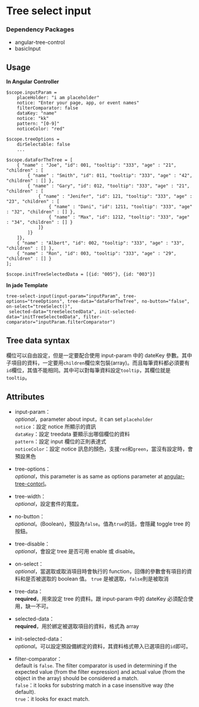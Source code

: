 # Tree select input
### Dependency Packages
* angular-tree-control
* basicInput

## Usage
**In Angular Controller**

	$scope.inputParam =
		placeHolder: "i am placeholder"
      	notice: "Enter your page, app, or event names"
		filterComparator: false
		dataKey: "name"
		notice: "kk"
		pattern: "[0-9]"
		noticeColor: "red"

	$scope.treeOptions =
		dirSelectable: false
		...

	$scope.dataForTheTree = [
	    { "name" : "Joe", "id": 001, "tooltip": "333", "age" : "21", "children" : [
	        { "name" : "Smith", "id": 011, "tooltip": "333", "age" : "42", "children" : [] },
	        { "name" : "Gary", "id": 012, "tooltip": "333", "age" : "21", "children" : [
	            { "name" : "Jenifer", "id": 121, "tooltip": "333", "age" : "23", "children" : [
	                { "name" : "Dani", "id": 1211, "tooltip": "333", "age" : "32", "children" : [] },
	                { "name" : "Max", "id": 1212, "tooltip": "333", "age" : "34", "children" : [] }
	            ]}
	        ]}
	    ]},
	    { "name" : "Albert", "id": 002, "tooltip": "333", "age" : "33", "children" : [] },
	    { "name" : "Ron", "id": 003, "tooltip": "333", "age" : "29", "children" : [] }
	];
	
	$scope.initTreeSelectedData = [{id: "005"}, {id: "003"}]

**In jade Template**

	tree-select-input(input-param="inputParam", tree-options="treeOptions", tree-data="dataForTheTree", no-button="false", on-select="treeSelect()",
	 selected-data="treeSelectedData", init-selected-data="initTreeSelectedData", filter-comparator="inputParam.filterComparator")

## Tree data syntax
欄位可以自由設定，但是一定要配合使用 input-param 中的 dateKey 參數。其中子項目的資料，一定要用`children`欄位來包裝(array)。而且每筆資料都必須要有`id`欄位，其值不能相同。其中可以對每筆資料設定`tooltip`，其欄位就是`tooltip`。


## Attributes
* input-param：  
	*optional*，parameter about input，it can set `placeholder`  
	`notice`：設定 notice 所顯示的資訊  
	`dataKey`：設定 treedata 要顯示出哪個欄位的資料  
	`pattern`：設定 input 欄位的正則表達式  
	`noticeColor`：設定 notice 訊息的顏色，支援`red`和`green`，當沒有設定時，會預設黑色  
	
* tree-options：  
	*optional*，this parameter is as same as options parameter at [angular-tree-contorl](https://github.com/wix/angular-tree-control#usage)。

* tree-width：  
	*optional*，設定套件的寬度。

* no-button：  
	*optional*。(Boolean)，預設為`false`。值為`true`的話，會隱藏 toggle tree 的按鈕。

* tree-disable：  
	*optional*，會設定 tree 是否可用 enable 或 disable。

* on-select：  
	*optional*，當選取或取消項目時會執行的 function，回傳的參數會有項目的資料和是否被選取的 boolean 值。
	`true` 是被選取，`false`則是被取消
* tree-data：  
	**required**，用來設定 tree 的資料。跟 input-param 中的 dateKey 必須配合使用，缺一不可。

* selected-data：  
	**required**，用於綁定被選取項目的資料，格式為 array
* init-selected-data：  
	*optional*。可以設定預設備綁定的資料，其資料格式帶入已選項目的`id`即可。

* filter-comparator：  
 default is `false`. The filter comparator is used in determining if the expected value (from the filter expression) and actual value (from the object in the array) should be considered a match.  
	`false`：it looks for substring match in a case insensitive way (the default).  
	`true`：it looks for exact match. 
